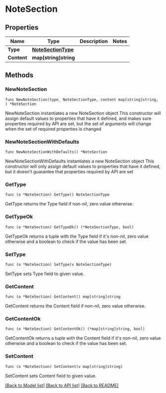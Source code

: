 # NoteSection

## Properties

Name | Type | Description | Notes
------------ | ------------- | ------------- | -------------
**Type** | [**NoteSectionType**](NoteSectionType.md) |  | 
**Content** | **map[string]string** |  | 

## Methods

### NewNoteSection

`func NewNoteSection(type_ NoteSectionType, content map[string]string, ) *NoteSection`

NewNoteSection instantiates a new NoteSection object
This constructor will assign default values to properties that have it defined,
and makes sure properties required by API are set, but the set of arguments
will change when the set of required properties is changed

### NewNoteSectionWithDefaults

`func NewNoteSectionWithDefaults() *NoteSection`

NewNoteSectionWithDefaults instantiates a new NoteSection object
This constructor will only assign default values to properties that have it defined,
but it doesn't guarantee that properties required by API are set

### GetType

`func (o *NoteSection) GetType() NoteSectionType`

GetType returns the Type field if non-nil, zero value otherwise.

### GetTypeOk

`func (o *NoteSection) GetTypeOk() (*NoteSectionType, bool)`

GetTypeOk returns a tuple with the Type field if it's non-nil, zero value otherwise
and a boolean to check if the value has been set.

### SetType

`func (o *NoteSection) SetType(v NoteSectionType)`

SetType sets Type field to given value.


### GetContent

`func (o *NoteSection) GetContent() map[string]string`

GetContent returns the Content field if non-nil, zero value otherwise.

### GetContentOk

`func (o *NoteSection) GetContentOk() (*map[string]string, bool)`

GetContentOk returns a tuple with the Content field if it's non-nil, zero value otherwise
and a boolean to check if the value has been set.

### SetContent

`func (o *NoteSection) SetContent(v map[string]string)`

SetContent sets Content field to given value.



[[Back to Model list]](../README.md#documentation-for-models) [[Back to API list]](../README.md#documentation-for-api-endpoints) [[Back to README]](../README.md)


